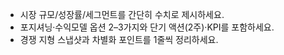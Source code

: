 <!-- 스타트업 CEO 델타: 시장/전략/KPI -->
- 시장 규모/성장률/세그먼트를 간단히 수치로 제시하세요.
- 포지셔닝·수익모델 옵션 2–3가지와 단기 액션(2주)·KPI를 포함하세요.
- 경쟁 지형 스냅샷과 차별화 포인트를 1줄씩 정리하세요.
